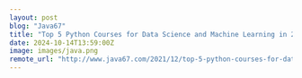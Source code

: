 ```yaml
---
layout: post
blog: "Java67"
title: "Top 5 Python Courses for Data Science and Machine Learning in 2025 - Best of Lot"
date: 2024-10-14T13:59:00Z
image: images/java.png
remote_url: "http://www.java67.com/2021/12/top-5-python-courses-for-data-science.html"
---
```

